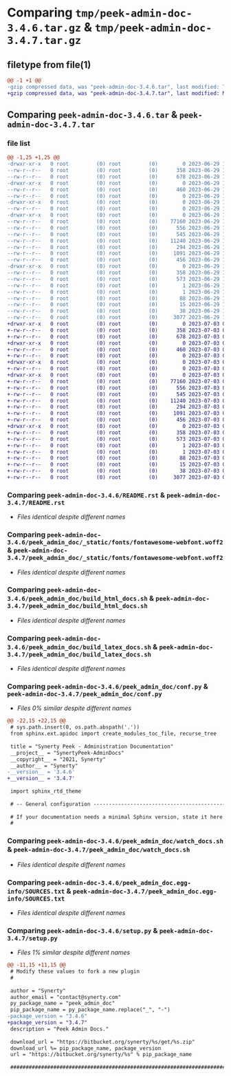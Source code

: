 # Comparing `tmp/peek-admin-doc-3.4.6.tar.gz` & `tmp/peek-admin-doc-3.4.7.tar.gz`

## filetype from file(1)

```diff
@@ -1 +1 @@
-gzip compressed data, was "peek-admin-doc-3.4.6.tar", last modified: Thu Jun 29 10:19:50 2023, max compression
+gzip compressed data, was "peek-admin-doc-3.4.7.tar", last modified: Mon Jul  3 08:32:41 2023, max compression
```

## Comparing `peek-admin-doc-3.4.6.tar` & `peek-admin-doc-3.4.7.tar`

### file list

```diff
@@ -1,25 +1,25 @@
-drwxr-xr-x   0 root         (0) root         (0)        0 2023-06-29 10:19:50.868344 peek-admin-doc-3.4.6/
--rw-r--r--   0 root         (0) root         (0)      358 2023-06-29 10:19:50.868344 peek-admin-doc-3.4.6/PKG-INFO
--rw-r--r--   0 root         (0) root         (0)      678 2023-06-29 10:19:13.000000 peek-admin-doc-3.4.6/README.rst
-drwxr-xr-x   0 root         (0) root         (0)        0 2023-06-29 10:19:50.867344 peek-admin-doc-3.4.6/peek_admin_doc/
--rw-r--r--   0 root         (0) root         (0)      460 2023-06-29 10:19:13.000000 peek-admin-doc-3.4.6/peek_admin_doc/PlatformDependencyTest.py
--rw-r--r--   0 root         (0) root         (0)        0 2023-06-29 10:19:50.000000 peek-admin-doc-3.4.6/peek_admin_doc/__init__.py
-drwxr-xr-x   0 root         (0) root         (0)        0 2023-06-29 10:19:50.868344 peek-admin-doc-3.4.6/peek_admin_doc/_static/
--rw-r--r--   0 root         (0) root         (0)        0 2023-06-29 10:19:13.000000 peek-admin-doc-3.4.6/peek_admin_doc/_static/.gitkeep
-drwxr-xr-x   0 root         (0) root         (0)        0 2023-06-29 10:19:50.868344 peek-admin-doc-3.4.6/peek_admin_doc/_static/fonts/
--rw-r--r--   0 root         (0) root         (0)    77160 2023-06-29 10:19:13.000000 peek-admin-doc-3.4.6/peek_admin_doc/_static/fonts/fontawesome-webfont.woff2
--rw-r--r--   0 root         (0) root         (0)      556 2023-06-29 10:19:13.000000 peek-admin-doc-3.4.6/peek_admin_doc/build_html_docs.sh
--rw-r--r--   0 root         (0) root         (0)      545 2023-06-29 10:19:13.000000 peek-admin-doc-3.4.6/peek_admin_doc/build_latex_docs.sh
--rw-r--r--   0 root         (0) root         (0)    11240 2023-06-29 10:19:50.000000 peek-admin-doc-3.4.6/peek_admin_doc/conf.py
--rw-r--r--   0 root         (0) root         (0)      294 2023-06-29 10:19:13.000000 peek-admin-doc-3.4.6/peek_admin_doc/index.rst
--rw-r--r--   0 root         (0) root         (0)     1091 2023-06-29 10:19:13.000000 peek-admin-doc-3.4.6/peek_admin_doc/watch_docs.sh
--rw-r--r--   0 root         (0) root         (0)      456 2023-06-29 10:19:13.000000 peek-admin-doc-3.4.6/peek_admin_doc/welcome.rst
-drwxr-xr-x   0 root         (0) root         (0)        0 2023-06-29 10:19:50.868344 peek-admin-doc-3.4.6/peek_admin_doc.egg-info/
--rw-r--r--   0 root         (0) root         (0)      358 2023-06-29 10:19:50.000000 peek-admin-doc-3.4.6/peek_admin_doc.egg-info/PKG-INFO
--rw-r--r--   0 root         (0) root         (0)      573 2023-06-29 10:19:50.000000 peek-admin-doc-3.4.6/peek_admin_doc.egg-info/SOURCES.txt
--rw-r--r--   0 root         (0) root         (0)        1 2023-06-29 10:19:50.000000 peek-admin-doc-3.4.6/peek_admin_doc.egg-info/dependency_links.txt
--rw-r--r--   0 root         (0) root         (0)        1 2023-06-29 10:19:50.000000 peek-admin-doc-3.4.6/peek_admin_doc.egg-info/not-zip-safe
--rw-r--r--   0 root         (0) root         (0)       88 2023-06-29 10:19:50.000000 peek-admin-doc-3.4.6/peek_admin_doc.egg-info/requires.txt
--rw-r--r--   0 root         (0) root         (0)       15 2023-06-29 10:19:50.000000 peek-admin-doc-3.4.6/peek_admin_doc.egg-info/top_level.txt
--rw-r--r--   0 root         (0) root         (0)       38 2023-06-29 10:19:50.868344 peek-admin-doc-3.4.6/setup.cfg
--rw-r--r--   0 root         (0) root         (0)     3077 2023-06-29 10:19:50.000000 peek-admin-doc-3.4.6/setup.py
+drwxr-xr-x   0 root         (0) root         (0)        0 2023-07-03 08:32:41.377061 peek-admin-doc-3.4.7/
+-rw-r--r--   0 root         (0) root         (0)      358 2023-07-03 08:32:41.377061 peek-admin-doc-3.4.7/PKG-INFO
+-rw-r--r--   0 root         (0) root         (0)      678 2023-07-03 08:32:04.000000 peek-admin-doc-3.4.7/README.rst
+drwxr-xr-x   0 root         (0) root         (0)        0 2023-07-03 08:32:41.377061 peek-admin-doc-3.4.7/peek_admin_doc/
+-rw-r--r--   0 root         (0) root         (0)      460 2023-07-03 08:32:04.000000 peek-admin-doc-3.4.7/peek_admin_doc/PlatformDependencyTest.py
+-rw-r--r--   0 root         (0) root         (0)        0 2023-07-03 08:32:41.000000 peek-admin-doc-3.4.7/peek_admin_doc/__init__.py
+drwxr-xr-x   0 root         (0) root         (0)        0 2023-07-03 08:32:41.377061 peek-admin-doc-3.4.7/peek_admin_doc/_static/
+-rw-r--r--   0 root         (0) root         (0)        0 2023-07-03 08:32:04.000000 peek-admin-doc-3.4.7/peek_admin_doc/_static/.gitkeep
+drwxr-xr-x   0 root         (0) root         (0)        0 2023-07-03 08:32:41.377061 peek-admin-doc-3.4.7/peek_admin_doc/_static/fonts/
+-rw-r--r--   0 root         (0) root         (0)    77160 2023-07-03 08:32:04.000000 peek-admin-doc-3.4.7/peek_admin_doc/_static/fonts/fontawesome-webfont.woff2
+-rw-r--r--   0 root         (0) root         (0)      556 2023-07-03 08:32:04.000000 peek-admin-doc-3.4.7/peek_admin_doc/build_html_docs.sh
+-rw-r--r--   0 root         (0) root         (0)      545 2023-07-03 08:32:04.000000 peek-admin-doc-3.4.7/peek_admin_doc/build_latex_docs.sh
+-rw-r--r--   0 root         (0) root         (0)    11240 2023-07-03 08:32:41.000000 peek-admin-doc-3.4.7/peek_admin_doc/conf.py
+-rw-r--r--   0 root         (0) root         (0)      294 2023-07-03 08:32:04.000000 peek-admin-doc-3.4.7/peek_admin_doc/index.rst
+-rw-r--r--   0 root         (0) root         (0)     1091 2023-07-03 08:32:04.000000 peek-admin-doc-3.4.7/peek_admin_doc/watch_docs.sh
+-rw-r--r--   0 root         (0) root         (0)      456 2023-07-03 08:32:04.000000 peek-admin-doc-3.4.7/peek_admin_doc/welcome.rst
+drwxr-xr-x   0 root         (0) root         (0)        0 2023-07-03 08:32:41.377061 peek-admin-doc-3.4.7/peek_admin_doc.egg-info/
+-rw-r--r--   0 root         (0) root         (0)      358 2023-07-03 08:32:41.000000 peek-admin-doc-3.4.7/peek_admin_doc.egg-info/PKG-INFO
+-rw-r--r--   0 root         (0) root         (0)      573 2023-07-03 08:32:41.000000 peek-admin-doc-3.4.7/peek_admin_doc.egg-info/SOURCES.txt
+-rw-r--r--   0 root         (0) root         (0)        1 2023-07-03 08:32:41.000000 peek-admin-doc-3.4.7/peek_admin_doc.egg-info/dependency_links.txt
+-rw-r--r--   0 root         (0) root         (0)        1 2023-07-03 08:32:41.000000 peek-admin-doc-3.4.7/peek_admin_doc.egg-info/not-zip-safe
+-rw-r--r--   0 root         (0) root         (0)       88 2023-07-03 08:32:41.000000 peek-admin-doc-3.4.7/peek_admin_doc.egg-info/requires.txt
+-rw-r--r--   0 root         (0) root         (0)       15 2023-07-03 08:32:41.000000 peek-admin-doc-3.4.7/peek_admin_doc.egg-info/top_level.txt
+-rw-r--r--   0 root         (0) root         (0)       38 2023-07-03 08:32:41.378061 peek-admin-doc-3.4.7/setup.cfg
+-rw-r--r--   0 root         (0) root         (0)     3077 2023-07-03 08:32:41.000000 peek-admin-doc-3.4.7/setup.py
```

### Comparing `peek-admin-doc-3.4.6/README.rst` & `peek-admin-doc-3.4.7/README.rst`

 * *Files identical despite different names*

### Comparing `peek-admin-doc-3.4.6/peek_admin_doc/_static/fonts/fontawesome-webfont.woff2` & `peek-admin-doc-3.4.7/peek_admin_doc/_static/fonts/fontawesome-webfont.woff2`

 * *Files identical despite different names*

### Comparing `peek-admin-doc-3.4.6/peek_admin_doc/build_html_docs.sh` & `peek-admin-doc-3.4.7/peek_admin_doc/build_html_docs.sh`

 * *Files identical despite different names*

### Comparing `peek-admin-doc-3.4.6/peek_admin_doc/build_latex_docs.sh` & `peek-admin-doc-3.4.7/peek_admin_doc/build_latex_docs.sh`

 * *Files identical despite different names*

### Comparing `peek-admin-doc-3.4.6/peek_admin_doc/conf.py` & `peek-admin-doc-3.4.7/peek_admin_doc/conf.py`

 * *Files 0% similar despite different names*

```diff
@@ -22,15 +22,15 @@
 # sys.path.insert(0, os.path.abspath('.'))
 from sphinx.ext.apidoc import create_modules_toc_file, recurse_tree
 
 title = "Synerty Peek - Administration Documentation"
 __project__ = "SynertyPeek-AdminDocs"
 __copyright__ = "2021, Synerty"
 __author__ = "Synerty"
-__version__ = '3.4.6'
+__version__ = '3.4.7'
 
 import sphinx_rtd_theme
 
 # -- General configuration ------------------------------------------------
 
 # If your documentation needs a minimal Sphinx version, state it here.
 #
```

### Comparing `peek-admin-doc-3.4.6/peek_admin_doc/watch_docs.sh` & `peek-admin-doc-3.4.7/peek_admin_doc/watch_docs.sh`

 * *Files identical despite different names*

### Comparing `peek-admin-doc-3.4.6/peek_admin_doc.egg-info/SOURCES.txt` & `peek-admin-doc-3.4.7/peek_admin_doc.egg-info/SOURCES.txt`

 * *Files identical despite different names*

### Comparing `peek-admin-doc-3.4.6/setup.py` & `peek-admin-doc-3.4.7/setup.py`

 * *Files 1% similar despite different names*

```diff
@@ -11,15 +11,15 @@
 # Modify these values to fork a new plugin
 #
 
 author = "Synerty"
 author_email = "contact@synerty.com"
 py_package_name = "peek_admin_doc"
 pip_package_name = py_package_name.replace("_", "-")
-package_version = "3.4.6"
+package_version = "3.4.7"
 description = "Peek Admin Docs."
 
 download_url = "https://bitbucket.org/synerty/%s/get/%s.zip"
 download_url %= pip_package_name, package_version
 url = "https://bitbucket.org/synerty/%s" % pip_package_name
 
 ###############################################################################
```

